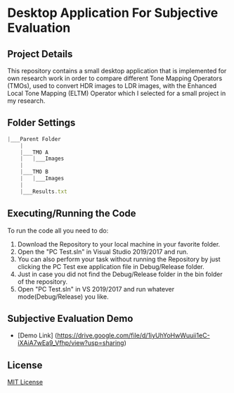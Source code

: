 # Desktop Application For Subjective Evaluation

## Project Details

This repository contains a small desktop application that is implemented for own research work in order to compare different Tone Mapping Operators (TMOs), used to convert HDR images to LDR images, with the Enhanced Local Tone Mapping (ELTM) Operator which I selected for a small project in my research.

## Folder Settings

```javascript
|___Parent Folder
	|
	|___TMO A
	|	|___Images
	|
	|___TMO B
	|	|___Images
	|
	|___Results.txt
```

## Executing/Running the Code

To run the code all you need to do:

1. Download the Repository to your local machine in your favorite folder.
2. Open the "PC Test.sln" in Visual Studio 2019/2017 and run.
3. You can also perform your task without running the Repository by just clicking the PC Test exe application file in Debug/Release folder.
4. Just in case you did not find the Debug/Release folder in the bin folder of the repository.
5. Open "PC Test.sln" in VS 2019/2017 and run whatever mode(Debug/Release) you like.

## Subjective Evaluation Demo

- [Demo Link] (https://drive.google.com/file/d/1iyUhYoHwWuuii1eC-iXAiA7wEa9_Vfhp/view?usp=sharing)

## License

 [MIT License](LICENSE)
